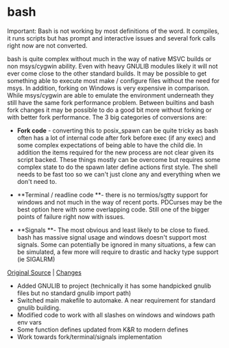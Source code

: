 # bash

Important: Bash is not working by most definitions of the word.   It compiles, it runs scripts but has prompt and interactive issues and several fork calls right now are not converted.



bash is quite complex without much in the way of native MSVC builds or non msys/cygwin ability.   Even with heavy GNULIB modules likely it will not ever come close to the other standard builds.   It may be possible to get something able to execute most make /  configure files without the need for msys.   In addition, forking on Windows is very expensive in comparison.   While msys/cygwin are able to emulate the environment underneath they still have the same fork performance problem.  Between builtins and bash fork changes it may be possible to do a good bit more without forking or with better fork performance. The 3 big categories of conversions are:

- **Fork code** - converting this to posix_spawn can be quite tricky as bash often has a lot of internal code after fork before exec (if any exec) and some complex expectations of being able to have the child die.  In addition the items required for the new process are not clear given its script backed.  These things mostly can be overcome but requires some complex state to do the spawn later define actions first style.  The shell needs to be fast too so we can't just clone any and everything when we don't need to.   

- **Terminal / readline code **- there is no termios/sgtty support for windows and not much in the way of recent ports.   PDCurses may be the best option here with some overlapping code.  Still one of the bigger points of failure right now with issues.

- **Signals **- The most obvious and least likely to be close to fixed.  bash has massive signal usage and windows doesn't support most signals.   Some can potentially be ignored in many situations, a few can be simulated,  a few more will require to drastic and hacky type support (ie SIGALRM)



[Original Source](https://savannah.gnu.org/projects/bash/) | [Changes](https://github.com/mitchcapper/bash/compare/master...win32_enhancements)

- Added GNULIB to project (technically it has some handpicked gnulib files but no standard gnulib import path)
- Switched main makefile to automake.  A near requirement for standard gnulib building.  
- Modified code to work with all slashes on windows and windows path env vars
- Some function defines updated from K&R to modern defines
- Work towards fork/terminal/signals implementation
